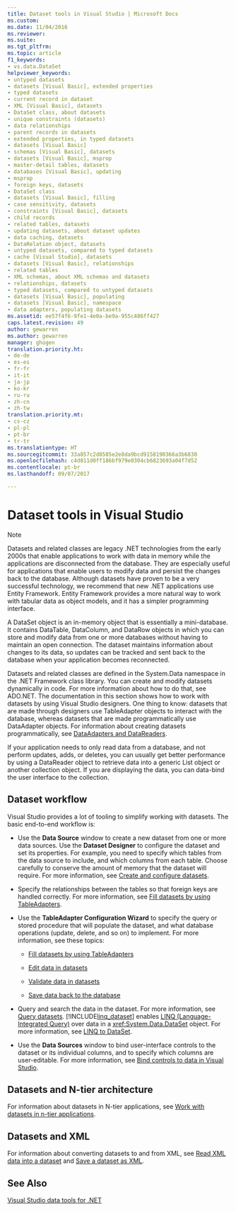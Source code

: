 ```yaml
---
title: Dataset tools in Visual Studio | Microsoft Docs
ms.custom: 
ms.date: 11/04/2016
ms.reviewer: 
ms.suite: 
ms.tgt_pltfrm: 
ms.topic: article
f1_keywords:
- vs.data.DataSet
helpviewer_keywords:
- untyped datasets
- datasets [Visual Basic], extended properties
- typed datasets
- current record in dataset
- XML [Visual Basic], datasets
- DataSet class, about datasets
- unique constraints (datasets)
- data relationships
- parent records in datasets
- extended properties, in typed datasets
- datasets [Visual Basic]
- schemas [Visual Basic], datasets
- datasets [Visual Basic], msprop
- master-detail tables, datasets
- databases [Visual Basic], updating
- msprop
- foreign keys, datasets
- DataSet class
- datasets [Visual Basic], filling
- case sensitivity, datasets
- constraints [Visual Basic], datasets
- child records
- related tables, datasets
- updating datasets, about dataset updates
- data caching, datasets
- DataRelation object, datasets
- untyped datasets, compared to typed datasets
- cache [Visual Studio], datasets
- datasets [Visual Basic], relationships
- related tables
- XML schemas, about XML schemas and datasets
- relationships, datasets
- typed datasets, compared to untyped datasets
- datasets [Visual Basic], populating
- datasets [Visual Basic], namespace
- data adapters, populating datasets
ms.assetid: ee57f4f6-9fe1-4e0a-be9a-955c486ff427
caps.latest.revision: 49
author: gewarren
ms.author: gewarren
manager: ghogen
translation.priority.ht:
- de-de
- es-es
- fr-fr
- it-it
- ja-jp
- ko-kr
- ru-ru
- zh-cn
- zh-tw
translation.priority.mt:
- cs-cz
- pl-pl
- pt-br
- tr-tr
ms.translationtype: HT
ms.sourcegitcommit: 33a857c2d8585e2e8da9bcd9158190366a3b6830
ms.openlocfilehash: c4d811d0ff186bf979e0304cb6823693a04f7d52
ms.contentlocale: pt-br
ms.lasthandoff: 09/07/2017

---
```

# <a name="dataset-tools-in-visual-studio"></a>Dataset tools in Visual Studio
> [!NOTE]
>  Datasets and related classes are legacy .NET technologies from the early 2000s that enable applications to work with data in memory while the applications are disconnected from the database. They are especially useful for applications that enable users to modify data and persist the changes back to the database. Although datasets have proven to be a very successful technology, we recommend that new .NET applications use Entity Framework. Entity Framework provides a more natural way to work with tabular data as object models, and it has a simpler programming interface.  
  
 A DataSet object is an in-memory object that is essentially a mini-database. It contains DataTable, DataColumn, and DataRow objects in which you can store and modify data from one or more databases without having to maintain an open connection. The dataset maintains information about changes to its data, so updates can be tracked and sent back to the database when your application becomes reconnected.  
  
 Datasets and related classes are defined in the System.Data namespace in the .NET Framework class library. You can create and modify datasets dynamically in code. For more information about how to do that, see ADO.NET. The documentation in this section shows how to work with datasets by using Visual Studio designers. One thing to know: datasets that are made through designers use TableAdapter objects to interact with the database, whereas datasets that are made programmatically use DataAdapter objects. For information about creating datasets programmatically, see [DataAdapters and DataReaders](/dotnet/framework/data/adonet/dataadapters-and-datareaders).  
  
 If your application needs to only read data from a database, and not perform updates, adds, or deletes, you can usually get better performance by using a DataReader object to retrieve data into a generic List object or another collection object. If you are displaying the data, you can data-bind the user interface to the collection.  
  
## <a name="dataset-workflow"></a>Dataset workflow  
 Visual Studio provides a lot of tooling to simplify working with datasets. The basic end-to-end workflow is:  
  
-   Use the **Data Source** window to create a new dataset from one or more data sources. Use the **Dataset Designer** to configure the dataset and set its properties. For example, you need to specify which tables from the data source to include, and which columns from each table. Choose carefully to conserve the amount of memory that the dataset will require. For more information, see [Create and configure datasets](../data-tools/create-and-configure-datasets-in-visual-studio.md).  
  
-   Specify the relationships between the tables so that foreign keys are handled correctly. For more information, see [Fill datasets by using TableAdapters](../data-tools/fill-datasets-by-using-tableadapters.md).  
  
-   Use the **TableAdapter Configuration Wizard** to specify the query or stored procedure that will populate the dataset, and what database operations (update, delete, and so on) to implement. For more information, see these topics:  
  
    -   [Fill datasets by using TableAdapters](../data-tools/fill-datasets-by-using-tableadapters.md)  
  
    -   [Edit data in datasets](../data-tools/edit-data-in-datasets.md)  
  
    -   [Validate data in datasets](../data-tools/validate-data-in-datasets.md)  
  
    -   [Save data back to the database](../data-tools/save-data-back-to-the-database.md)  
  
-   Query and search the data in the dataset. For more information, see [Query datasets](../data-tools/query-datasets.md). [!INCLUDE[linq_dataset](../data-tools/includes/linq_dataset_md.md)] enables [LINQ (Language-Integrated Query)](http://msdn.microsoft.com/Library/a73c4aec-5d15-4e98-b962-1274021ea93d) over data in a <xref:System.Data.DataSet> object. For more information, see [LINQ to DataSet](/dotnet/framework/data/adonet/linq-to-dataset).  
  
-   Use the **Data Sources** window to bind user-interface controls to the dataset or its individual columns, and to specify which columns are user-editable. For more information, see [Bind controls to data in Visual Studio](../data-tools/bind-controls-to-data-in-visual-studio.md).  
  
## <a name="datasets-and-n-tier-architecture"></a>Datasets and N-tier architecture  
 For information about datasets in N-tier applications, see [Work with datasets in n-tier applications](../data-tools/work-with-datasets-in-n-tier-applications.md).  
  
## <a name="datasets-and-xml"></a>Datasets and XML  
 For information about converting datasets to and from XML, see [Read XML data into a dataset](../data-tools/read-xml-data-into-a-dataset.md) and [Save a dataset as XML](../data-tools/save-a-dataset-as-xml.md).  
  
## <a name="see-also"></a>See Also  
 [Visual Studio data tools for .NET](../data-tools/visual-studio-data-tools-for-dotnet.md)
